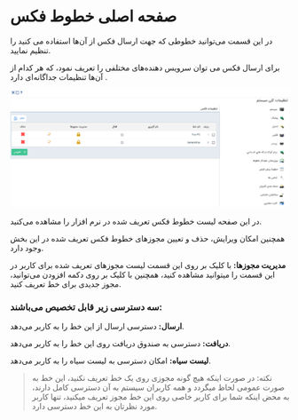 # صفحه اصلی خطوط فکس 

در این قسمت می‌توانید خطوطی که جهت ارسال فکس از آن‌ها استفاده می کنید را تنظیم نمایید.

برای ارسال فکس می توان سرویس دهنده‌های مختلفی را تعریف نمود، که هر کدام از آن‌ها تنظیمات جداگانه‌ای دارد .

![Fax](1.png)

در این صفحه لیست خطوط فکس تعریف شده در نرم افزار را مشاهده می‌کنید.

همچنین امکان ویرایش، حذف و تعیین مجوزهای خطوط فکس تعریف شده در این بخش وجود دارد.

**مدیریت مجوزها:** با کلیک بر روی این قسمت لیست مجوز‌های تعریف شده برای کاربر در این قسمت را میتوانید مشاهده کنید، همچنین با کلیک بر روی دکمه افزودن می‌توانید، مجوز جدیدی برای خط تعریف کنید.

### سه دسترسی زیر قابل تخصیص می‌باشند:

**ارسال:** دسترسی ارسال از این خط را به کاربر می‌دهد.

**دریافت:** دسترسی به صندوق دریافت روی این خط را به کاربر می‌دهد.

**لیست سیاه:** امکان دسترسی به لیست سیاه را به کاربر می‌دهد.

> نکته: در صورت اینکه هیچ گونه مجوزی روی یک خط تعریف نکنید، این خط به صورت عمومی لحاظ میگردد و همه کاربران سیستم به آن دسترسی کامل دارند، به محض اینکه شما برای کاربر خاصی روی این خط مجوز تعریف میکنید، تنها کاربر مورد نظرتان به این خط دسترسی دارد.
